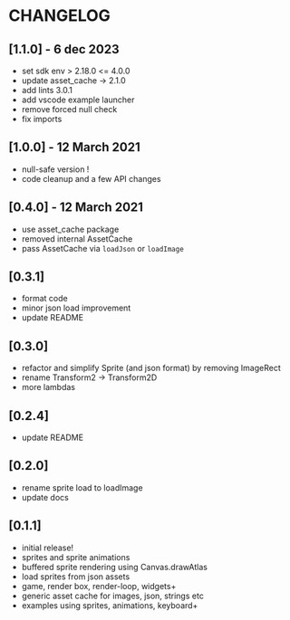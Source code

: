 # CHANGELOG

## [1.1.0] - 6 dec 2023
- set sdk env > 2.18.0 <= 4.0.0
- update asset_cache -> 2.1.0
- add lints 3.0.1
- add vscode example launcher
- remove forced null check
- fix imports

## [1.0.0] - 12 March 2021
- null-safe version !
- code cleanup and a few API changes

## [0.4.0] - 12 March 2021
- use asset_cache package
- removed internal AssetCache
- pass AssetCache via `loadJson` or `loadImage`

## [0.3.1]
- format code
- minor json load improvement
- update README

## [0.3.0]
- refactor and simplify Sprite (and json format) by removing ImageRect
- rename Transform2 -> Transform2D
- more lambdas

## [0.2.4]
- update README 

## [0.2.0]
- rename sprite load to loadImage
- update docs

## [0.1.1]
- initial release!
- sprites and sprite animations
- buffered sprite rendering using Canvas.drawAtlas
- load sprites from json assets
- game, render box, render-loop, widgets+
- generic asset cache for images, json, strings etc
- examples using sprites, animations, keyboard+

